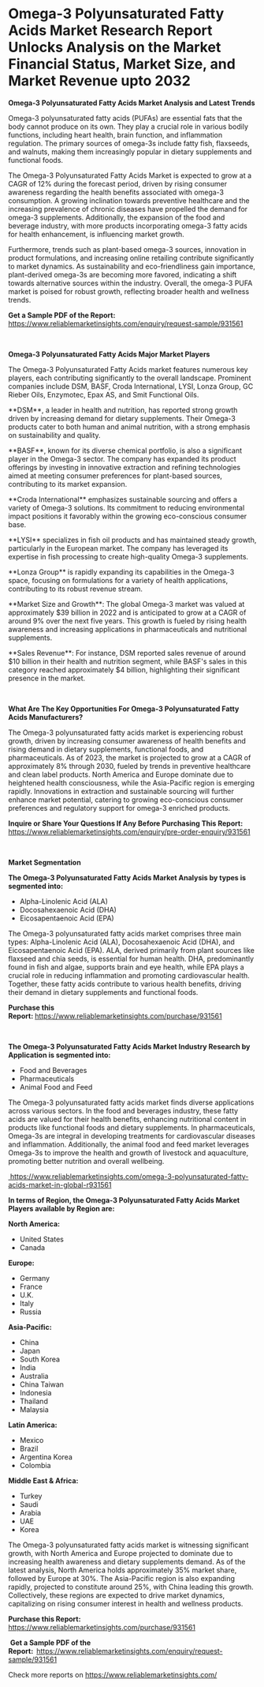 <p><h1>Omega-3 Polyunsaturated Fatty Acids Market Research Report Unlocks Analysis on the Market Financial Status, Market Size, and Market Revenue upto 2032</h1></p><p><strong>Omega-3 Polyunsaturated Fatty Acids Market Analysis and Latest Trends</strong></p>
<p><p>Omega-3 polyunsaturated fatty acids (PUFAs) are essential fats that the body cannot produce on its own. They play a crucial role in various bodily functions, including heart health, brain function, and inflammation regulation. The primary sources of omega-3s include fatty fish, flaxseeds, and walnuts, making them increasingly popular in dietary supplements and functional foods.</p><p>The Omega-3 Polyunsaturated Fatty Acids Market is expected to grow at a CAGR of 12% during the forecast period, driven by rising consumer awareness regarding the health benefits associated with omega-3 consumption. A growing inclination towards preventive healthcare and the increasing prevalence of chronic diseases have propelled the demand for omega-3 supplements. Additionally, the expansion of the food and beverage industry, with more products incorporating omega-3 fatty acids for health enhancement, is influencing market growth.</p><p>Furthermore, trends such as plant-based omega-3 sources, innovation in product formulations, and increasing online retailing contribute significantly to market dynamics. As sustainability and eco-friendliness gain importance, plant-derived omega-3s are becoming more favored, indicating a shift towards alternative sources within the industry. Overall, the omega-3 PUFA market is poised for robust growth, reflecting broader health and wellness trends.</p></p>
<p><strong>Get a Sample PDF of the Report:&nbsp;</strong> <a href="https://www.reliablemarketinsights.com/enquiry/request-sample/931561?utm_campaign=2188&utm_medium=2&utm_source=Github&utm_content=ia&utm_term=21032025&utm_id=omega-3-polyunsaturated-fatty-acids">https://www.reliablemarketinsights.com/enquiry/request-sample/931561</a></p>
<p>&nbsp;</p>
<p><strong>Omega-3 Polyunsaturated Fatty Acids Major Market Players</strong></p>
<p><p>The Omega-3 Polyunsaturated Fatty Acids market features numerous key players, each contributing significantly to the overall landscape. Prominent companies include DSM, BASF, Croda International, LYSI, Lonza Group, GC Rieber Oils, Enzymotec, Epax AS, and Smit Functional Oils.</p><p>**DSM**, a leader in health and nutrition, has reported strong growth driven by increasing demand for dietary supplements. Their Omega-3 products cater to both human and animal nutrition, with a strong emphasis on sustainability and quality. </p><p>**BASF**, known for its diverse chemical portfolio, is also a significant player in the Omega-3 sector. The company has expanded its product offerings by investing in innovative extraction and refining technologies aimed at meeting consumer preferences for plant-based sources, contributing to its market expansion.</p><p>**Croda International** emphasizes sustainable sourcing and offers a variety of Omega-3 solutions. Its commitment to reducing environmental impact positions it favorably within the growing eco-conscious consumer base.</p><p>**LYSI** specializes in fish oil products and has maintained steady growth, particularly in the European market. The company has leveraged its expertise in fish processing to create high-quality Omega-3 supplements.</p><p>**Lonza Group** is rapidly expanding its capabilities in the Omega-3 space, focusing on formulations for a variety of health applications, contributing to its robust revenue stream.</p><p>**Market Size and Growth**: The global Omega-3 market was valued at approximately $39 billion in 2022 and is anticipated to grow at a CAGR of around 9% over the next five years. This growth is fueled by rising health awareness and increasing applications in pharmaceuticals and nutritional supplements.</p><p>**Sales Revenue**: For instance, DSM reported sales revenue of around $10 billion in their health and nutrition segment, while BASF's sales in this category reached approximately $4 billion, highlighting their significant presence in the market.</p></p>
<p>&nbsp;</p>
<p><strong>What Are The Key Opportunities For Omega-3 Polyunsaturated Fatty Acids Manufacturers?</strong></p>
<p><p>The Omega-3 polyunsaturated fatty acids market is experiencing robust growth, driven by increasing consumer awareness of health benefits and rising demand in dietary supplements, functional foods, and pharmaceuticals. As of 2023, the market is projected to grow at a CAGR of approximately 8% through 2030, fueled by trends in preventive healthcare and clean label products. North America and Europe dominate due to heightened health consciousness, while the Asia-Pacific region is emerging rapidly. Innovations in extraction and sustainable sourcing will further enhance market potential, catering to growing eco-conscious consumer preferences and regulatory support for omega-3 enriched products.</p></p>
<p><strong>Inquire or Share Your Questions If Any Before Purchasing This Report:</strong> <a href="https://www.reliablemarketinsights.com/enquiry/pre-order-enquiry/931561?utm_campaign=2188&utm_medium=2&utm_source=Github&utm_content=ia&utm_term=21032025&utm_id=omega-3-polyunsaturated-fatty-acids">https://www.reliablemarketinsights.com/enquiry/pre-order-enquiry/931561</a></p>
<p>&nbsp;</p>
<p><strong>Market Segmentation</strong></p>
<p><strong>The Omega-3 Polyunsaturated Fatty Acids Market Analysis by types is segmented into:</strong></p>
<p><ul><li>Alpha-Linolenic Acid (ALA)</li><li>Docosahexaenoic Acid (DHA)</li><li>Eicosapentaenoic Acid (EPA)</li></ul></p>
<p><p>The Omega-3 polyunsaturated fatty acids market comprises three main types: Alpha-Linolenic Acid (ALA), Docosahexaenoic Acid (DHA), and Eicosapentaenoic Acid (EPA). ALA, derived primarily from plant sources like flaxseed and chia seeds, is essential for human health. DHA, predominantly found in fish and algae, supports brain and eye health, while EPA plays a crucial role in reducing inflammation and promoting cardiovascular health. Together, these fatty acids contribute to various health benefits, driving their demand in dietary supplements and functional foods.</p></p>
<p><strong>Purchase this Report:&nbsp;</strong><a href="https://www.reliablemarketinsights.com/purchase/931561?utm_campaign=2188&utm_medium=2&utm_source=Github&utm_content=ia&utm_term=21032025&utm_id=omega-3-polyunsaturated-fatty-acids">https://www.reliablemarketinsights.com/purchase/931561</a></p>
<p>&nbsp;</p>
<p><strong>The Omega-3 Polyunsaturated Fatty Acids Market Industry Research by Application is segmented into:</strong></p>
<p><ul><li>Food and Beverages</li><li>Pharmaceuticals</li><li>Animal Food and Feed</li></ul></p>
<p><p>The Omega-3 polyunsaturated fatty acids market finds diverse applications across various sectors. In the food and beverages industry, these fatty acids are valued for their health benefits, enhancing nutritional content in products like functional foods and dietary supplements. In pharmaceuticals, Omega-3s are integral in developing treatments for cardiovascular diseases and inflammation. Additionally, the animal food and feed market leverages Omega-3s to improve the health and growth of livestock and aquaculture, promoting better nutrition and overall wellbeing.</p></p>
<p><a href="https://www.reliablemarketinsights.com/omega-3-polyunsaturated-fatty-acids-market-in-global-r931561?utm_campaign=2188&utm_medium=2&utm_source=Github&utm_content=ia&utm_term=21032025&utm_id=omega-3-polyunsaturated-fatty-acids">&nbsp;https://www.reliablemarketinsights.com/omega-3-polyunsaturated-fatty-acids-market-in-global-r931561</a></p>
<p><strong>In terms of Region, the Omega-3 Polyunsaturated Fatty Acids Market Players available by Region are:</strong></p>
<p>
    <p> <strong> North America: </strong>
        <ul>
            <li>United States</li>
            <li>Canada</li>
        </ul>
        </p> 
    <p> <strong> Europe: </strong>
        <ul>
            <li>Germany</li>
            <li>France</li>
            <li>U.K.</li>
            <li>Italy</li>
            <li>Russia</li>
        </ul>
        </p> 
    <p> <strong> Asia-Pacific: </strong>
        <ul>
            <li>China</li>
            <li>Japan</li>
            <li>South Korea</li>
            <li>India</li>
            <li>Australia</li>
            <li>China Taiwan</li>
            <li>Indonesia</li>
            <li>Thailand</li>
            <li>Malaysia</li>
        </ul>
        </p> 
    <p> <strong> Latin America: </strong>
        <ul>
            <li>Mexico</li>
            <li>Brazil</li>
            <li>Argentina Korea</li>
            <li>Colombia</li>
        </ul>
        </p> 
    <p> <strong> Middle East & Africa: </strong>
        <ul>
            <li>Turkey</li>
            <li>Saudi</li>
            <li>Arabia</li>
            <li>UAE</li>
            <li>Korea</li>
        </ul>
    </p>
    </p>
<p><p>The Omega-3 polyunsaturated fatty acids market is witnessing significant growth, with North America and Europe projected to dominate due to increasing health awareness and dietary supplements demand. As of the latest analysis, North America holds approximately 35% market share, followed by Europe at 30%. The Asia-Pacific region is also expanding rapidly, projected to constitute around 25%, with China leading this growth. Collectively, these regions are expected to drive market dynamics, capitalizing on rising consumer interest in health and wellness products.</p></p>
<p><strong>Purchase this Report: </strong><a href="https://www.reliablemarketinsights.com/purchase/931561?utm_campaign=2188&utm_medium=2&utm_source=Github&utm_content=ia&utm_term=21032025&utm_id=omega-3-polyunsaturated-fatty-acids">https://www.reliablemarketinsights.com/purchase/931561</a></p>
<p>&nbsp;<strong>Get a Sample PDF of the Report:&nbsp;&nbsp;</strong><a href="https://www.reliablemarketinsights.com/enquiry/request-sample/931561?utm_campaign=2188&utm_medium=2&utm_source=Github&utm_content=ia&utm_term=21032025&utm_id=omega-3-polyunsaturated-fatty-acids">https://www.reliablemarketinsights.com/enquiry/request-sample/931561</a></p>
<p><strong></strong></p>
<p>Check more reports on <a href="https://www.reliablemarketinsights.com/?utm_campaign=2188&utm_medium=2&utm_source=Github&utm_content=ia&utm_term=21032025&utm_id=omega-3-polyunsaturated-fatty-acids">https://www.reliablemarketinsights.com/</a></p>